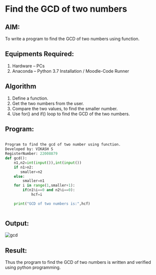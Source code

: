 # Find the GCD of two numbers

## AIM:
To write a program to find the GCD of two numbers using function.

## Equipments Required:
1. Hardware – PCs
2. Anaconda – Python 3.7 Installation / Moodle-Code Runner

## Algorithm
1. Define a function.
2. Get the two numbers from the user.
3. Compare the two values, to find the smaller number.
4. Use for() and if() loop to find the GCD of the two numbers.

## Program:
```python

Program to find the gcd of two number using function.
Developed by: VIKASH S
RegisterNumber: 22008879 
def gcd():
    n1,n2=int(input()),int(input())
    if n1>n2:
       smaller=n2
    else:
        smaller=n1
    for i in range(1,smaller+1):
        if(n1%i==0 and n2%i==0):
            hcf=i
            
    print("GCD of two numbers is:",hcf)
   
```

## Output:
![gcd ](https://user-images.githubusercontent.com/119433834/210180086-4983fcba-5953-423f-997d-eb5db186fa0b.png)



## Result:
Thus the program to find the GCD of two numbers is written and verified using python programming.
